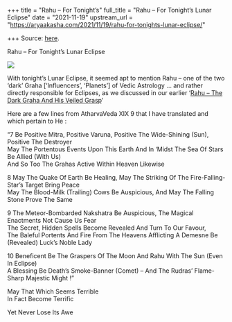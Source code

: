+++
title = "Rahu – For Tonight’s"
full_title = "Rahu – For Tonight’s Lunar Eclipse"
date = "2021-11-19"
upstream_url = "https://aryaakasha.com/2021/11/19/rahu-for-tonights-lunar-eclipse/"

+++
Source: [here](https://aryaakasha.com/2021/11/19/rahu-for-tonights-lunar-eclipse/).

Rahu – For Tonight’s Lunar Eclipse

![](https://aryaakasha.files.wordpress.com/2021/11/pp840x830-pad1000x1000f8f8f8-2.jpg?w=1000)

With tonight’s Lunar Eclipse, it seemed apt to mention Rahu – one of the
two ‘dark’ Graha \[‘Influencers’, ‘Planets’\] of Vedic Astrology … and
rather directly responsible for Eclipses, as we discussed in our earlier
‘[Rahu – The Dark Graha And His Veiled
Grasp](https://aryaakasha.com/2021/11/10/rahu-the-dark-graha-and-his-veiled-grasp/)‘

Here are a few lines from AtharvaVeda XIX 9 that I have translated and
which pertain to He :

“7 Be Positive Mitra, Positive Varuna, Positive The Wide-Shining (Sun),
Positive The Destroyer  
May The Portentous Events Upon This Earth And In ‘Midst The Sea Of Stars
Be Allied (With Us)  
And So Too The Grahas Active Within Heaven Likewise

8 May The Quake Of Earth Be Healing, May The Striking Of The
Fire-Falling-Star’s Target Bring Peace  
May The Blood-Milk (Trailing) Cows Be Auspicious, And May The Falling
Stone Prove The Same

9 The Meteor-Bombarded Nakshatra Be Auspicious, The Magical Enactments
Not Cause Us Fear  
The Secret, Hidden Spells Become Revealed And Turn To Our Favour,  
The Baleful Portents And Fire From The Heavens Afflicting A Demesne Be
(Revealed) Luck’s Noble Lady

10 Beneficent Be The Graspers Of The Moon And Rahu With The Sun (Even In
Eclipse)  
A Blessing Be Death’s Smoke-Banner (Comet) – And The Rudras’ Flame-Sharp
Majestic Might !”

May That Which Seems Terrible  
In Fact Become Terrific

Yet Never Lose Its Awe
